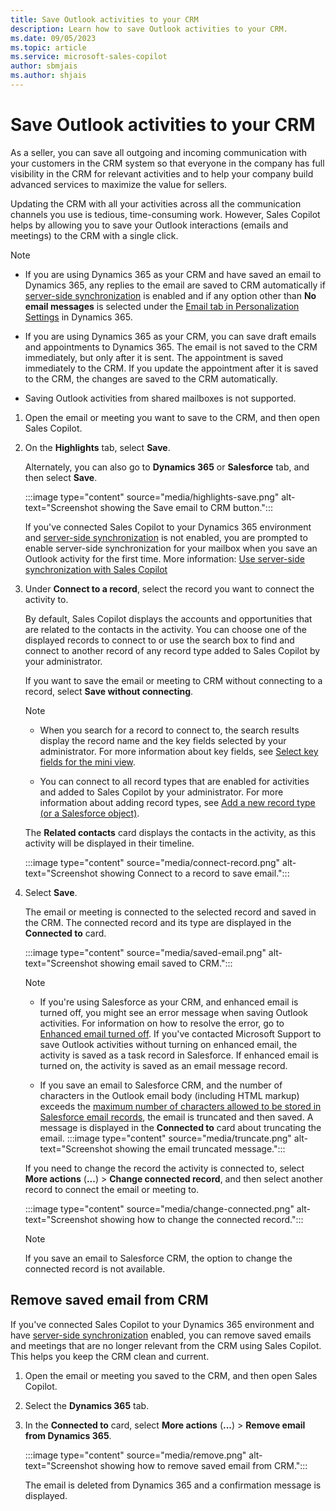 ```yaml
---
title: Save Outlook activities to your CRM
description: Learn how to save Outlook activities to your CRM.
ms.date: 09/05/2023
ms.topic: article
ms.service: microsoft-sales-copilot
author: sbmjais
ms.author: shjais
---
```


# Save Outlook activities to your CRM

As a seller, you can save all outgoing and incoming communication with your customers in the CRM system so that everyone in the company has full visibility in the CRM for relevant activities and to help your company build advanced services to maximize the value for sellers.

Updating the CRM with all your activities across all the communication channels you use is tedious, time-consuming work. However, Sales Copilot helps by allowing you to save your Outlook interactions (emails and meetings) to the CRM with a single click.

> [!NOTE]
>
> - If you are using Dynamics 365 as your CRM and have saved an email to Dynamics 365, any replies to the email are saved to CRM automatically if [server-side synchronization](/power-platform/admin/server-side-synchronization) is enabled and if any option other than **No email messages** is selected under the [Email tab in Personalization Settings](/power-apps/user/set-personal-options#email-tab-options) in Dynamics 365.
>
> - If you are using Dynamics 365 as your CRM, you can save draft emails and appointments to Dynamics 365. The email is not saved to the CRM immediately, but only after it is sent. The appointment is saved immediately to the CRM. If you update the appointment after it is saved to the CRM, the changes are saved to the CRM automatically.
>
> - Saving Outlook activities from shared mailboxes is not supported.

1. Open the email or meeting you want to save to the CRM, and then open Sales Copilot.

1. On the **Highlights** tab, select **Save**.

    Alternately, you can also go to **Dynamics 365** or **Salesforce** tab, and then select **Save**.

   :::image type="content" source="media/highlights-save.png" alt-text="Screenshot showing the Save email to CRM button.":::

    If you've connected Sales Copilot to your Dynamics 365 environment and [server-side synchronization](/power-platform/admin/server-side-synchronization) is not enabled, you are prompted to enable server-side synchronization for your mailbox when you save an Outlook activity for the first time. More information: [Use server-side synchronization with Sales Copilot](use-server-side-sync.md)

1. Under **Connect to a record**, select the record you want to connect the activity to.

    By default, Sales Copilot displays the accounts and opportunities that are related to the contacts in the activity. You can choose one of the displayed records to connect to or use the search box to find and connect to another record of any record type added to Sales Copilot by your administrator.

    If you want to save the email or meeting to CRM without connecting to a record, select **Save without connecting**.

   > [!NOTE]
   >
   > - When you search for a record to connect to, the search results display the record name and the key fields selected by your administrator. For more information about key fields, see [Select key fields for the mini view](customize-forms-and-fields.md#select-key-fields-for-the-mini-view).
   >
   > - You can connect to all record types that are enabled for activities and added to Sales Copilot by your administrator. For more information about adding record types, see [Add a new record type (or a Salesforce object)](customize-forms-and-fields.md#add-a-new-record-type-or-a-salesforce-object).

   The **Related contacts** card displays the contacts in the activity, as this activity will be displayed in their timeline.

   :::image type="content" source="media/connect-record.png" alt-text="Screenshot showing Connect to a record to save email.":::

1. Select **Save**.

    The email or meeting is connected to the selected record and saved in the CRM. The connected record and its type are displayed in the **Connected to** card.

   :::image type="content" source="media/saved-email.png" alt-text="Screenshot showing email saved to CRM.":::

   > [!NOTE]
   >
   > - If you're using Salesforce as your CRM, and enhanced email is turned off, you might see an error message when saving Outlook activities. For information on how to resolve the error, go to [Enhanced email turned off](https://go.microsoft.com/fwlink/p/?linkid=2243672). If you've contacted Microsoft Support to save Outlook activities without turning on enhanced email, the activity is saved as a task record in Salesforce. If enhanced email is turned on, the activity is saved as an email message record.
   >
   > - If you save an email to Salesforce CRM, and the number of characters in the Outlook email body (including HTML markup) exceeds the [maximum number of characters allowed to be stored in Salesforce email records](https://help.salesforce.com/s/articleView?id=000392839&type=1), the email is truncated and then saved. A message is displayed in the **Connected to** card about truncating the email.
   > :::image type="content" source="media/truncate.png" alt-text="Screenshot showing the email truncated message.":::

   If you need to change the record the activity is connected to, select **More actions** (**...**) > **Change connected record**, and then select another record to connect the email or meeting to.

   :::image type="content" source="media/change-connected.png" alt-text="Screenshot showing how to change the connected record.":::

   > [!NOTE]
   > If you save an email to Salesforce CRM, the option to change the connected record is not available.

## Remove saved email from CRM

If you've connected Sales Copilot to your Dynamics 365 environment and have [server-side synchronization](/power-platform/admin/server-side-synchronization) enabled, you can remove saved emails and meetings that are no longer relevant from the CRM using Sales Copilot. This helps you keep the CRM clean and current.

1. Open the email or meeting you saved to the CRM, and then open Sales Copilot.

1. Select the **Dynamics 365** tab.

1. In the **Connected to** card, select **More actions** (**...**) > **Remove email from Dynamics 365**.

   :::image type="content" source="media/remove.png" alt-text="Screenshot showing how to remove saved email from CRM.":::

    The email is deleted from Dynamics 365 and a confirmation message is displayed.
